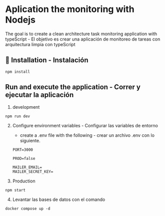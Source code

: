 # Aplication the monitoring with Nodejs

The goal is to create a clean architecture task monitoring application with typeScript - El objetivo es crear una aplicación de monitoreo de tareas con arquitectura limpia con typeScript

## 🚀 Installation - Instalación

```
npm install
```

## Run and execute the application - Correr y ejecutar la aplicación

1. development

```
npm run dev
```
2. Configure environment variables - Configurar las variables de entorno
    - create a .env file with the following - crear un archivo .env con lo siguiente.
    
    ````
    PORT=3000

    PROD=false

    MAILER_EMAIL=
    MAILER_SECRET_KEY=

    ````

3. Production

```
npm start
```

4. Levantar las bases de datos con el comando

```
docker compose up -d

```